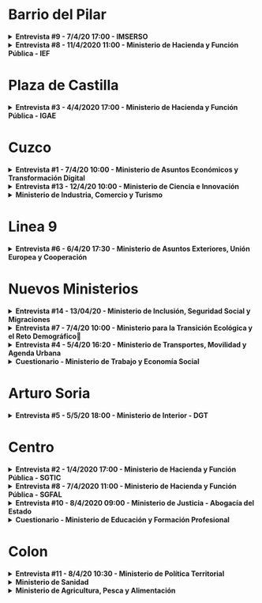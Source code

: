 # Barrio del Pilar
<details>
  <summary><strong>Entrevista #9 - 7/4/20 17:00 - IMSERSO</strong></summary>
<br \>
								
* AVDA. DE LA ILUSTRACIÓN, S/N
* Metro Barrio del Pilar
</details>

<details> 
<summary><strong>Entrevista #8 - 11/4/2020 11:00 -  Ministerio de Hacienda y Función Pública - IEF</strong></summary>
<br \>

*  Ubicación: Avda. del Cardenal Herrera Oria, 378
* La plaza será para desarrollo .net. Prefieren que sea alguien que sepa .net, pero si sabe programar en otros lenguajes no hay problema, le intentarán enseñar

</details>

# Plaza de Castilla

<details> 
<summary><strong>Entrevista #3 - 4/4/2020 17:00 -  Ministerio de Hacienda y Función Pública - IGAE</strong></summary>
<br \>

[Resumen](https://docs.google.com/document/d/1VyP4CSSpTDdbEle3Q2Nxk51Lz-1Nbyxm/edit?usp=sharing&ouid=113522589589695841092&rtpof=true&sd=true)
</details>

# Cuzco
<details>
  <summary><strong>Entrevista #1 - 7/4/20 10:00 - Ministerio de Asuntos Económicos y Transformación Digital</strong></summary>
								
SGTIC [Resumen](https://drive.google.com/file/d/1faYVWYJuXUin3K8vqMg3CrkZg-QQiBUS/view?usp=sharing) | [Audio](https://drive.google.com/file/d/1aVhuXYLIFrpiR4ppCZ-M_U3rZOd1bM0U/view?usp=sharing)
#### Funciones
#### Ubicación y transporte público
* Paseo de la Castellana 162
* Metro Cuzco
#### Niveles, Productividades y bufandas
</details>

<details>
  <summary><strong>Entrevista #13 - 12/4/20 10:00 - Ministerio de Ciencia e Innovación</strong></summary>
								          
Paseo de la Castellana 162
#### Presentación y Funciones
#### Ubicación y transporte público
#### Niveles, Productividades y bufandas
</details>
<details>
  <summary><strong>Ministerio de Industria, Comercio y Turismo</strong></summary>
								
Paseo de la Castellana 160
#### Funciones
#### Ubicación y transporte público
#### Niveles, Productividades y bufandas	
</details>

# Linea 9
<details>
  <summary><strong>Entrevista #6 - 6/4/20 17:30 - Ministerio de Asuntos Exteriores, Unión Europea y Cooperación</strong></summary>
	
#### Presentación y Funciones
* Se lleva todo lo relacionado con las tecnologías del ministerio: (Redes, Sistemas, virtualización, VMWare, Seguridad, firewall, desarrollo informático, BD, programación)
* Subdirección de 70-73 funcionarios
* Presupuesto anual de 20M de euros (contratos de externalización).
* Este año se dispone de la gestión de 60M adicionales con los fondos de recuperación y el año que viene idem.
* Es un ministerio particular porque tiene muchas representaciones en el extranjero y por tanto, las comunicaciones y la seguridad son una parte bastante importante y siempre está al primer nivel, que tiene medidas de seguridad de primer nivel que no tienen otros ministerios, conexión segura, doble factor de autentificación, etc.
* Cualquier perfil encontrará seguramente un lugar en el que se encuentre cómodo, al ser un ministerio muy grande.
* Porcentajes de plazas desarrollo y sistemas: 30-35 en desarrollo y 30-35 en sistemas. Pero se pueden cambiar a funcionarios de un departamento a otro.
* Reparto de plazas: Al entrar se pregunta qué preferencia hay además de las necesidades que hay en la subdirección. Puede ocurrir que por necesidades se le pida a alguien que entre en el sitio que no pidió, pero se le intenta pasar al sitio que pidió al cabo del año, porque lo importante es que esté contenta.
* Tareas en cuanto a desarrollo: 196 aplicaciones.
	- visados.
	- aplicaciones para ciudadanos españoles en exterior (pasaportes, visados..).
	- interrelación con la UE.
	- Aplicaciones de información clasificada.(de todo, tareas de programación, diseño, gestión, desarrollo).

* Tareas en cuanto a sistemas, comunicaciones y protección de información:
	- Explotación.
	- Operación del hardware.
	- CPD.
	- Sistemas Windows, Linux.
	- BD
	- Entornos de desarrollo de producción y ajustes y despliegues necesarios.
	- Comunicaciones y videoconferencia.
	- Comunicaciones en el interior (telefonía hacia el interior) y móviles.
	- Teléfonos satelitales (normalmente para el exterior).
	- En cuanto a comunicaciones con el exterior, también son Clientes al 90% del lote
	  4 del contrato unificado de comunicaciones de la Admin del Estado. Lote de R
	  internacional, dado que se tiene 226 representaciones en el exterior entre
	  embajadas, consulados y otro tipo de sedes como representaciones permanentes.
* Movilidad: Los C1 y A2 tienen oportunidades para irse al exterior, a otras sedes en el extranjero, pero deben haber estado previamente en el ministerio 2 años (sede central), y del mismo modo, cuando finalicen su misión, deben estar 2 años de nuevo en los servicios centrales.


#### Ubicación y transporte público
  * Plaza del Marqués de Salamanca, 8 - Barrio de Salamanca - Sede 1 Metro Nuñez de Balboa.
  * Palacio de Santa Cruz, en el Palacio de las provincias, (Centro de Madrid) - Sede 2

#### Niveles, Productividades y bufandas
* Tardes y productividad: (Hay un documento) la productividad se da por defecto a no ser que no la quiera (2 tardes). En otros ministerios no es así.
* Nivel de entrada: nivel 15, complemento específico es de 3.771,74 euros.
* Salario bruto nada más entrar: Parte público tabla C1 = Salario Base + CD + CE + Productividad.
* Aparte de las pagas extras se da productividad adicional en fin de año con respecto al dinero que quede y suele ser bastante decente, al margen de gratificaciones por trabajo excepcional.	
</details>

# Nuevos Ministerios
<details>
   <summary><strong>Entrevista #14 - 13/04/20 - Ministerio de Inclusión, Seguridad Social y Migraciones</strong></summary>						

#### Funciones
* Plazas: 11 plazas se han pedido
* Horario: 37.5h o 40h semanales
    * Horario flexible entre las 7.00 - 7.30 a 18:00.
    * El horario obligatorio es de 9:00 a 14:30.
*  No se hacen guardias
* Trabajo: Se hará una entrevista y se tendrá el cuenta el curriculum para repartir los puestos, dentro de las necesidades del organismo.
* El trabajo es de gestión, no técnico, aunque si quieres hacer trabajo técnico se puede estudiar, hay funcionarios haciendo trabajo técnico en la unidad.
* Tienen necesidad de personal de sistemas, pero no hay problema en ubicarte en desarrollo si eres de desarrollo
* Se ficha online
* Rpt de 70 funcionarios, 49 ocupados. Aproximadamente 18 TAI.
* 1 día de teletrabajo o las dos tardes.
* Dan servicio a 1000 usuarios.
#### Ubicación y transporte público
* Calle José Abascal 39
* Agustín de Betancourt,11
* Agustín de Betancourt,19 (Sistemas)
* Metro Nuevos Ministerios
#### Niveles, Productividades y bufandas
* Nivel de entrada 15	
* Especial dedicación: No la dan de entrada, suele esperar un poco para concederla. La dan de un día para otro en cuanto te la conceden.
* 2 Tardes hasta las 18:00 de la tarde.
* 235.74 euros brutos al mes. Aumenta conforme aumenta el nivel
* <strong>Hay plazas libres de nivel 18.</strong>
* El ministerio tiene 2 bufandas, en mayo y en noviembre.
    * No se reparte de la misma forma para todos los niveles.
* Se premia el trabajo, no la antigüedad, a la hora de promocionar.
  * Primero se da en comisión de servicio, después sacarán el concurso para obtener la plaza
  * El compañero de la promoción pasada que estaba en la reunión acaba de subir al 18, también hay gente en niveles 22


</details>
	
<details>
  <summary><strong>Entrevista #7 - 7/4/20 10:00 - Ministerio para la Transición Ecológica y el Reto Demográfico🐧</strong></summary>
			
[Enlace a apuntes reunión](https://drive.google.com/drive/folders/1CCMvzVjXOWXwnsJe0AdnPfHEWGiwiHk2) | [Resumen](https://docs.google.com/document/d/1FSAnBQ2oQxkwb51MsxpRWRcomJjjSNjvmNm-2oVjlU8/edit?usp=drivesdk)
#### Funciones
* Se dividirá entre sistemas y desarrollo dependiendo de los perfiles, no hay un número fijo para cada una.
    * Se tendrá en cuenta, en la medida de lo posible, el curriculum y el perfil de las personas
* Tecnologías desarrollo: 
     * Java y .NET.
     * No hay prácticamente desarrollo propio.
     * GIS, Desarrollo web, SAP
* Tecnologías Sistemas/Comunicaciones/Seguridad
     * Cisco, Checkpoint (clúster vpn), Fortinet, VoIP
     * Poco Linux y mucho Windows
     * *en redes seremos bienvenidos*
     * ***+2 Trabajo mixto entre gestión y "cacharrear".*** 
     * No hay trabajo de gestión puro, siempre acabarás "tocando" algo.
#### Ubicación y transporte público
* Nuevos Ministerios (plaza san juan de la cruz 10).
* Distancia aproximada 3,2km 
* Metro Nuevos Ministerios
* Buses directos 27,147
* ***+2 Tiempo aproximado 30-35 minutos***
#### Niveles, Productividades y bufandas
* Nivel de entrada 15
* No hay especial dedicación de entrada, se da con el tiempo (unos meses si se trabaja bien, no se suele denegar). 
  * 2 Tardes hasta las 18:00, 40 horas.
  * Sobre 200 euros brutos (no están seguros) depende del nivel.
* Bufandas en julio y en diciembre (si hay dinero).
* Por ahora es fácil promocionar, pero depende de que haya plazas libres. Los TAI de última convocatoria subieron a niveles 18 y 20.
#### Más
* formación cortita, pequeñas charlas de normas de funcionario
* lo bueno de pillar este ministerio es que esta creciendo y hay muchos huecos que podremos ir cubriendo subiendo de nivel

</details>

<details>
  <summary><strong>Entrevista #4 - 5/4/20 16:20 - Ministerio de Transportes, Movilidad y Agenda Urbana</strong></summary>
						
[Enlace a apuntes reunión](https://drive.google.com/drive/folders/11v7esiJIWGGq53eN3AzmWW1NxrkvBath)	
#### Funciones
* depende de la Secretaría General de Transporte y Movilidad, dentro de la Secretaría de Estado de Infraestructuras, Transportes y vivienda
* Entrevista con: Lourdes Chocano Higueras (Subdirectora Gral Adjunta) y Jorge Fombelle Mourelle (Jefe de área de Informática)
* El área de informática emplea a 16 funcionarios + servicios externos
* Tienen intención de pedir 2 puestos TAI
* Es un departamento pequeño, con recursos limitados, calificable como familiar, ambiente tranquilo
* Colaboran estrechamente con la Subdirección General de Tecnología del Ministerio.
* Tareas principales del área: En desarrollo  de aplicaciones (Java + Oracle + JBoss, apps web), relacionadas con las autorizaciones y títulos habilitantes para la prestación de los servicios de transporte por carretera o elaboración de registros generales y bases de datos de los servicios de transporte por ferrocarril y carretera,
* en menor medida se dedican a labores de seguridad y sistemas.
* Existe un CAU compartido para todo el Ministerio.
* Generosa oferta de servicios, dentro del complejo de Nuevos Ministerios: parking, guardería, comedor + cafetería, peluquería, buenas comunicaciones (metro, renfe, ...)

#### Ubicación y transporte público
* Paseo de la Castellana 67
#### Niveles, Productividades y bufandas
* Salario: salario base TAI + complementos propios de nivel 15 + productividad por especial dedicación (2 tardes a la semana, ~300€/mes)
* La productividad no se da de entrada, tiene que estar justificada. Suelen tenerla los niveles superiores.
* Al ser un organismo pequeño las subidas de nivel son difíciles, al haber pocas plazas
* Vacaciones: igual que en el resto de la AGE, 50% de los días de vacaciones a gastar en período de verano (mediados de Junio a mediados de Septiembre)

</details>

<details>
  <summary><strong>Cuestionario - Ministerio de Trabajo y Economía Social</strong></summary>
								  
SGTIC [Cuestionario](https://docs.google.com/document/d/1VInYDvZ5x449HSR9BXGbHont7-0m_ErE/edit?usp=drivesdk&ouid=113522589589695841092&rtpof=true&sd=true)

###### Horario solo de mañana:
* Jornada semanal regular: 35 horas
* Jornada verano: 32,5 horas.
* Parte fija: de 9:00 a 14:00 horas.
* Parte variable: de 7:00 a 9:00 horas y de 14:00 a 15:00 horas.

###### Horario de mañana y tarde (productividad):
* Jornada semanal regular: 37,5 horas
* Jornada verano: 35 horas.
* Parte fija: de 9:00 a 14:30 horas.
* Parte variable: de 7:00 a 9:00 horas, de 14:30 a 15:30 horas y de 16:00 a 19:00 horas.

#### PRODUCTIVIDAD:
Se conceden cuando el usuario puede realizar su trabajo de forma autónoma (2-3 meses).No se conceden nuevas productividades durante el periodo de verano (junio-septiembre), pero si ya se tiene concedida se percibe.
Al menos 2 tardes/semana (en verano no).
Hay que realizar al menos 2,5 h/semana a partir de las 16h para considerar efectiva la productividad

#### TELETRABAJO
1 día/semana o bien las tardes.
Pendientes de la aprobación del RD de Función Pública y la posterior adaptación del mismo al Departamento

#### NIVEL
Nivel de entrada: el que establezca Función Pública en las plazas que ofrece. No depende de nuestro Organismo.

#### SALARIO
Sueldo bruto aproximado nada más entrar:
Las cuantías de sueldo y complemento de destino se establecen por Ley de Presupuestos Generales del Estado.El complemento específico dependerá de la plaza asignada a cada uno entre las ofertadas por Función Pública.

#### SERVICIOS
Parking: Sí
Comedor/cafetería: Sí
Otros servicios: Correos

#### VACACIONES
Seguimos las instrucciones al respecto de la Resolución de fecha 28 de febrero de 2019 de la SEFP por la que se dictan instrucciones sobre jornada y horarios de trabajo del personal al servicio de la Administración General del Estado y sus organismos públicos.
#### INCORPORACIÓN
¿Hay formación obligatoria al incorporarnos? No.
#### CUPO DE DISCAPACIDAD
¿El edificio está preparado para el acceso de personas con problemas de movilidad? Sí
#### OTROS
¿Hay previsiones de cambio de sede a corto o medio plazo? No  Aparte de lo que ofrece el INAP, ¿hay formación específica para puestos TIC? Sí

</details>

# Arturo Soria

<details>
  <summary><strong>Entrevista #5 - 5/5/20 18:00 - Ministerio de Interior - DGT</strong></summary>
 
 * Calle Josefa Valcárcel 28
  * Bus: 70 - Parada(228) Arturo Soria - Josefa Valcárcel
</details>

# Centro
<details> 
<summary><strong>Entrevista #2 - 1/4/2020 17:00 -  Ministerio de Hacienda y Función Pública - SGTIC</strong></summary>

[Notas](https://drive.google.com/drive/folders/1Vx-D3rsusXzutc9Mn1fN3Oy2Hh6hAcKc)

#### Funciones
#### Ubicación y transporte público
#### Niveles, Productividades y bufandas

</details>

<details> 
<summary><strong>Entrevista #8 - 7/4/2020 11:00 -  Ministerio de Hacienda y Función Pública - SGFAL</strong></summary>

* Ubicación: C/ Alberto Bosch, 16

</details>
<details>
<summary><strong>Entrevista #10 - 8/4/2020 09:00 -  Ministerio de Justicia - Abogacía del Estado</strong></summary>
 <br \>
* Bolsa, 8 (Desarrollo, Infraestructuras, Comunicaciones y Seguridad)
* San Bernardo, 45 CAU
</details>
			
<details>
  <summary><strong>Cuestionario - Ministerio de Educación y Formación Profesional</strong></summary>		
<br \>

* Calle Alcalá 34	

[Notas](https://drive.google.com/drive/folders/15msQmwYW7er2Xg9RGAJfZS_AZgR0sn_y)	
</details>

# Colon	
<details>
  <summary><strong>Entrevista #11 - 8/4/20 10:30 - Ministerio de Política Territorial</strong></summary>
								          
Paseo De la Castellana 3
[Resumen 1](https://docs.google.com/document/d/1kR-0wkthXq2-LxLOWceo_bPogn-mM8V4tKk3e9eKtZw/edit?usp=sharing) | [Resumen 2](https://docs.google.com/document/d/1QJVZU0sJ8qUg1KvuBjUi8LquFfZf4ED7zAnx3GmnW9s/edit?usp=sharing)
Servicios Centrales y delegaciones y subdelegaciones de Gobierno
#### Funciones
* Mayoritariamente trabajo de gestión, poco trabajo técnico
* gestionar/coordinar/planificar 
* Comunicaciones/sistemas/Cau externalizado
#### Ubicación y transporte público
José Marañon 12 y Paseo de la Castellana,3 (habrá cambio temporal por remodelación de las instalaciones)
#### Niveles, Productividades y bufandas
* Nivel de entrada 16
* promoción a niveles superiores (indican como ejemplo la promo anterior)	
* Productividad de 250€ (no es inmediato, sobre un par de meses)
* 2 o 3 bufandas (pudiera ser como la cuantía de un mes más o menos, pero es variable)
</details>
<details>
  <summary><strong>Ministerio de Sanidad</strong></summary>

#### Funciones
#### Ubicación y transporte público
Paseo del Prado 18 - 20
#### Niveles, Productividades y bufandas
	
</details>
		

<details>
  <summary><strong>Ministerio de Agricultura, Pesca y Alimentación</strong></summary>								
Paseo de la Infanta Isabel 1
#### Funciones
#### Ubicación y transporte público
#### Niveles, Productividades y bufandas	
</details>
